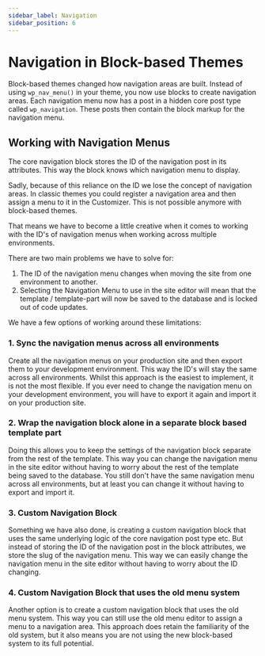```yaml
---
sidebar_label: Navigation
sidebar_position: 6
---
```


# Navigation in Block-based Themes

Block-based themes changed how navigation areas are built. Instead of using `wp_nav_menu()` in your theme, you now use blocks to create navigation areas. Each navigation menu now has a post in a hidden core post type called `wp_navigation`. These posts then contain the block markup for the navigation menu.

## Working with Navigation Menus

The core navigation block stores the ID of the navigation post in its attributes. This way the block knows which navigation menu to display.

Sadly, because of this reliance on the ID we lose the concept of navigation areas. In classic themes you could register a navigation area and then assign a menu to it in the Customizer. This is not possible anymore with block-based themes.

That means we have to become a little creative when it comes to working with the ID's of navigation menus when working across multiple environments.

There are two main problems we have to solve for:

  1. The ID of the navigation menu changes when moving the site from one environment to another.
  2. Selecting the Navigation Menu to use in the site editor will mean that the template / template-part will now be saved to the database and is locked out of code updates.

We have a few options of working around these limitations:

### 1. Sync the navigation menus across all environments

Create all the navigation menus on your production site and then export them to your development environment. This way the ID's will stay the same across all environments.
Whilst this approach is the easiest to implement, it is not the most flexible. If you ever need to change the navigation menu on your development environment, you will have to export it again and import it on your production site.

### 2. Wrap the navigation block alone in a separate block based template part

Doing this allows you to keep the settings of the navigation block separate from the rest of the template. This way you can change the navigation menu in the site editor without having to worry about the rest of the template being saved to the database. You still don't have the same navigation menu across all environments, but at least you can change it without having to export and import it.

### 3. Custom Navigation Block

Something we have also done, is creating a custom navigation block that uses the same underlying logic of the core navigation post type etc. But instead of storing the ID of the navigation post in the block attributes, we store the slug of the navigation menu. This way we can easily change the navigation menu in the site editor without having to worry about the ID changing.

### 4. Custom Navigation Block that uses the old menu system

Another option is to create a custom navigation block that uses the old menu system. This way you can still use the old menu editor to assign a menu to a navigation area. This approach does retain the familiarity of the old system, but it also means you are not using the new block-based system to its full potential.
